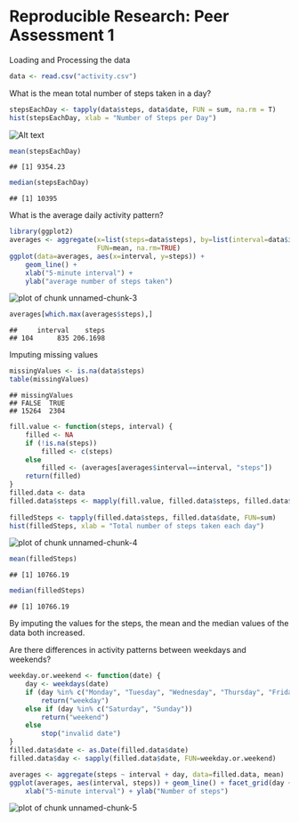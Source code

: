 Reproducible Research: Peer Assessment 1
=======================================

Loading and Processing the data


```r
data <- read.csv("activity.csv")
```

What is the mean total number of steps taken in a day?


```r
stepsEachDay <- tapply(data$steps, data$date, FUN = sum, na.rm = T)
hist(stepsEachDay, xlab = "Number of Steps per Day")
```

![Alt text](/Users/bridge23/Documents/Coursera/figures/unnamed-chunk-2-1.png)

```r
mean(stepsEachDay)
```

```
## [1] 9354.23
```

```r
median(stepsEachDay)
```

```
## [1] 10395
```

What is the average daily activity pattern?


```r
library(ggplot2)
averages <- aggregate(x=list(steps=data$steps), by=list(interval=data$interval),
                      FUN=mean, na.rm=TRUE)
ggplot(data=averages, aes(x=interval, y=steps)) +
    geom_line() +
    xlab("5-minute interval") +
    ylab("average number of steps taken")
```

![plot of chunk unnamed-chunk-3](figure/unnamed-chunk-3-1.png)

```r
averages[which.max(averages$steps),]
```

```
##     interval    steps
## 104      835 206.1698
```

Imputing missing values


```r
missingValues <- is.na(data$steps)
table(missingValues)
```

```
## missingValues
## FALSE  TRUE 
## 15264  2304
```

```r
fill.value <- function(steps, interval) {
    filled <- NA
    if (!is.na(steps))
        filled <- c(steps)
    else
        filled <- (averages[averages$interval==interval, "steps"])
    return(filled)
}
filled.data <- data
filled.data$steps <- mapply(fill.value, filled.data$steps, filled.data$interval)
  
filledSteps <- tapply(filled.data$steps, filled.data$date, FUN=sum)
hist(filledSteps, xlab = "Total number of steps taken each day")
```

![plot of chunk unnamed-chunk-4](figure/unnamed-chunk-4-1.png)

```r
mean(filledSteps)
```

```
## [1] 10766.19
```

```r
median(filledSteps)
```

```
## [1] 10766.19
```

By imputing the values for the steps, the mean and the median values of the data both increased. 

Are there differences in activity patterns between weekdays and weekends?


```r
weekday.or.weekend <- function(date) {
    day <- weekdays(date)
    if (day %in% c("Monday", "Tuesday", "Wednesday", "Thursday", "Friday"))
        return("weekday")
    else if (day %in% c("Saturday", "Sunday"))
        return("weekend")
    else
        stop("invalid date")
}
filled.data$date <- as.Date(filled.data$date)
filled.data$day <- sapply(filled.data$date, FUN=weekday.or.weekend)

averages <- aggregate(steps ~ interval + day, data=filled.data, mean)
ggplot(averages, aes(interval, steps)) + geom_line() + facet_grid(day ~ .) +
    xlab("5-minute interval") + ylab("Number of steps")
```

![plot of chunk unnamed-chunk-5](figure/unnamed-chunk-5-1.png)

